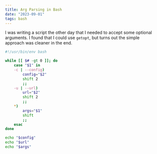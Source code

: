 ```yaml
---
title: Arg Parsing in Bash
date: "2023-09-01"
tags: bash
---
```


I was writing a script the other day that I needed to accept some optional
arguments. I found that I could use `getopt`, but turns out the simple approach
was cleaner in the end.

```bash
#!/usr/bin/env bash

while [[ $# -gt 0 ]]; do
	case "$1" in
    -c | --config)
		config="$2"
		shift 2
		;;
	-u | --url)
		url="$2"
		shift 2
		;;
	*)
		args="$1"
		shift
		;;
	esac
done

echo "$config"
echo "$url"
echo "$args"
```
